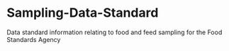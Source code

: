 # Sampling-Data-Standard
Data standard information relating to food and feed sampling for the Food Standards Agency

